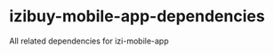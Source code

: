 izibuy-mobile-app-dependencies
==============================

All related dependencies for izi-mobile-app
